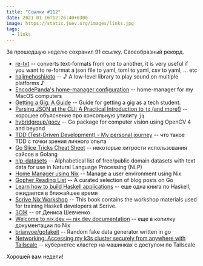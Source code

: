 ```yaml
---
title: "Ссылки #112"
date: 2021-01-16T12:26:40+0300
image: https://static.juev.org/images/links.jpg
tags:
  - links
---
```

За прошедшую неделю сохранил 91 ссылку. Своеобразный рекорд.

* [re-txt](https://github.com/alash3al/re-txt) -- converts text-formats from one to another, it is very useful if you want to re-format a json file to yaml, toml to yaml, csv to yaml, ... etc
* [hajimehoshi/oto](https://github.com/hajimehoshi/oto) -- ♪ A low-level library to play sound on multiple platforms ♪
* [EncodePanda's home-manager configuration](https://github.com/EncodePanda/h) -- home-manager for my MacOS computers
* [Getting a Gig: A Guide](https://github.com/cassidoo/getting-a-gig) -- Guide for getting a gig as a tech student.
* [Parsing JSON at the CLI: A Practical Introduction to `jq` (and more!)](https://sequoia.makes.software/parsing-json-at-the-cli-a-practical-introduction-to-jq-and-more/) -- хорошее объяснение про консольную утилиту `jq`
* [hybridgroup/gocv](https://github.com/hybridgroup/gocv/) -- Go package for computer vision using OpenCV 4 and beyond
* [TDD (Test-Driven Development) - My personal journey](https://alabeduarte.com/tdd/) -- что такое TDD с точки зрения личного опыта
* [Go Slice Tricks Cheat Sheet](https://ueokande.github.io/go-slice-tricks/) -- некоторые хитрости использования сайсов в Golang
* [nlp-datasets](https://github.com/niderhoff/nlp-datasets) -- Alphabetical list of free/public domain datasets with text data for use in Natural Language Processing (NLP)
* [Home Manager using Nix](https://github.com/nix-community/home-manager) -- Manage a user environment using Nix
* [Gopher Reading List](https://github.com/enocom/gopher-reading-list) -- A curated selection of blog posts on Go
* [Learn how to build Haskell applications](https://alpacaaa.net/simple-haskell-book/) -- еще одна книга по Haskell, ожидается в ближайшее время
* [Scrive Nix Workshop](https://scrive.github.io/nix-workshop) -- This book contains the workshop materials used for training Haskell developers at Scrive.
* [ЗОЖ](https://denisshevchenko.github.io/healthy-life/) -- от Дениса Шевченко
* [Welcome to nix.dev — nix.dev documentation](https://nix.dev/) -- еще в копилку документации по Nix
* [brianvoe/gofakeit](https://github.com/brianvoe/gofakeit) -- Random fake data generator written in go
* [Networking: Accessing my k3s cluster securely from anywhere with Tailscale](https://blog.dsb.dev/posts/accessing-my-k3s-cluster-from-anywhere-with-tailscale/) -- кубернетес кластер на машинках с доступом по Tailscale

Хорошей вам недели!
